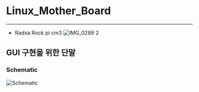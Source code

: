 # Linux_Mother_Board
-------

- Radxa Rock pi cm3
![IMG_0289 2](https://github.com/UWBV2Xsystem/2023ESWContest_free_1136/assets/109073690/9a9da7e4-cc6e-4470-968f-6325c721b38a)

## GUI 구현을 위한 단말


### Schematic
![Schematic](https://github.com/UWBV2Xsystem/2023ESWContest_free_1136/assets/109073690/4e763ebe-d31b-426f-b62a-3f4fd0be9ec1)




